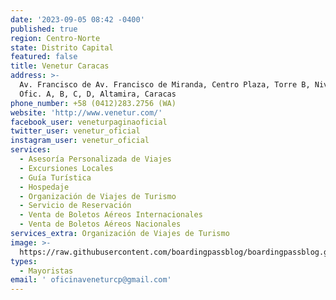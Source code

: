 ```yaml
---
date: '2023-09-05 08:42 -0400'
published: true
region: Centro-Norte
state: Distrito Capital
featured: false
title: Venetur Caracas
address: >-
  Av. Francisco de Av. Francisco de Miranda, Centro Plaza, Torre B, Nivel 16,
  Ofic. A, B, C, D, Altamira, Caracas
phone_number: +58 (0412)283.2756 (WA)
website: 'http://www.venetur.com/'
facebook_user: veneturpaginaoficial
twitter_user: venetur_oficial
instagram_user: venetur_oficial
services:
  - Asesoría Personalizada de Viajes
  - Excursiones Locales
  - Guía Turística
  - Hospedaje
  - Organización de Viajes de Turismo
  - Servicio de Reservación
  - Venta de Boletos Aéreos Internacionales
  - Venta de Boletos Aéreos Nacionales
services_extra: Organización de Viajes de Turismo
image: >-
  https://raw.githubusercontent.com/boardingpassblog/boardingpassblog.github.io/main/assets/images/Venetur-Logo.jpg
types:
  - Mayoristas
email: ' oficinaveneturcp@gmail.com'
---
```

